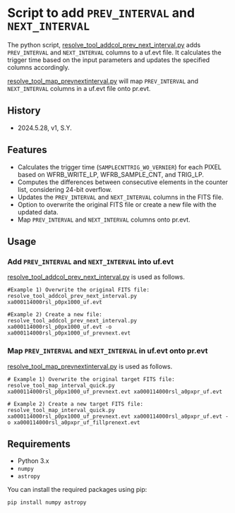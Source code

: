 # Script to add `PREV_INTERVAL` and `NEXT_INTERVAL` 

The python script, [resolve_tool_addcol_prev_next_interval.py](https://github.com/yamadasuzaku/rksysoft/blob/main/resolve/util/resolve_tool_addcol_prev_next_interval.py) adds `PREV_INTERVAL` and `NEXT_INTERVAL` columns to a uf.evt file. 
It calculates the trigger time based on the input parameters and updates the specified columns accordingly.

[resolve_tool_map_prevnextinterval.py](https://github.com/yamadasuzaku/rksysoft/blob/main/resolve/util/resolve_tool_map_prevnextinterval.py) will map `PREV_INTERVAL` and `NEXT_INTERVAL` columns in a uf.evt file onto pr.evt. 

## History

- 2024.5.28, v1, S.Y.

## Features

- Calculates the trigger time (`SAMPLECNTTRIG_WO_VERNIER`) for each PIXEL based on WFRB_WRITE_LP, WFRB_SAMPLE_CNT, and TRIG_LP. 
- Computes the differences between consecutive elements in the counter list, considering 24-bit overflow.
- Updates the `PREV_INTERVAL` and `NEXT_INTERVAL` columns in the FITS file.
- Option to overwrite the original FITS file or create a new file with the updated data.
- Map `PREV_INTERVAL` and `NEXT_INTERVAL` columns onto pr.evt. 

## Usage

### Add `PREV_INTERVAL` and `NEXT_INTERVAL` into uf.evt

[resolve_tool_addcol_prev_next_interval.py](https://github.com/yamadasuzaku/rksysoft/blob/main/resolve/util/resolve_tool_addcol_prev_next_interval.py) is used as follows. 

``` bash:
#Example 1) Overwrite the original FITS file:
resolve_tool_addcol_prev_next_interval.py xa000114000rsl_p0px1000_uf.evt 

#Example 2) Create a new file:
resolve_tool_addcol_prev_next_interval.py xa000114000rsl_p0px1000_uf.evt -o xa000114000rsl_p0px1000_uf_prevnext.evt
``` 

### Map `PREV_INTERVAL` and `NEXT_INTERVAL` in uf.evt onto pr.evt

[resolve_tool_map_prevnextinterval.py](https://github.com/yamadasuzaku/rksysoft/blob/main/resolve/util/resolve_tool_map_prevnextinterval.py) is used as follows. 


``` bash:
# Example 1) Overwrite the original target FITS file:
resolve_tool_map_interval_quick.py xa000114000rsl_p0px1000_uf_prevnext.evt xa000114000rsl_a0pxpr_uf.evt 

# Example 2) Create a new target FITS file:
resolve_tool_map_interval_quick.py xa000114000rsl_p0px1000_uf_prevnext.evt xa000114000rsl_a0pxpr_uf.evt -o xa000114000rsl_a0pxpr_uf_fillprenext.evt
``` 

## Requirements

- Python 3.x
- `numpy`
- `astropy`

You can install the required packages using pip:

```sh
pip install numpy astropy
